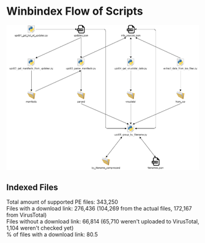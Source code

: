 # Winbindex Flow of Scripts

![winbindex-scripts-flow.png](winbindex-scripts-flow.png)

## Indexed Files

<!--FileStats-->
Total amount of supported PE files: 343,250  
Files with a download link: 276,436 (104,269 from the actual files, 172,167 from VirusTotal)  
Files without a download link: 66,814 (65,710 weren't uploaded to VirusTotal, 1,104 weren't checked yet)  
% of files with a download link: 80.5  
<!--/FileStats-->
